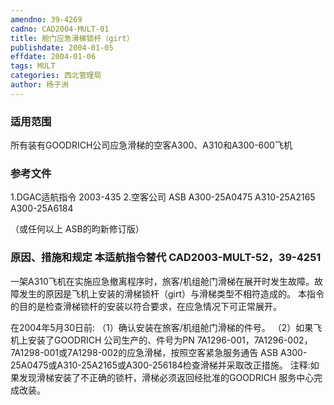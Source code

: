 ```yaml
---
amendno: 39-4269
cadno: CAD2004-MULT-01
title: 舱门应急滑梯锁杆（girt）
publishdate: 2004-01-05
effdate: 2004-01-06
tags: MULT
categories: 西北管理局
author: 杨子洲
---
```


### 适用范围 
所有装有GOODRICH公司应急滑梯的空客A300、A310和A300-600飞机

<!--more-->
### 参考文件
1.DGAC适航指令 2003-435 
    2.空客公司 ASB A300-25A0475               A310-25A2165              A300-25A6184

（或任何以上 ASB的昀新修订版）

### 原因、措施和规定 本适航指令替代 CAD2003-MULT-52，39-4251 
一架A310飞机在实施应急撤离程序时，旅客/机组舱门滑梯在展开时发生故障。故障发生的原因是飞机上安装的滑梯锁杆（girt）与滑梯类型不相符造成的。 
    本指令的目的是检查滑梯锁杆的安装以符合要求，在应急情况下可正常展开。 
       
在2004年5月30日前: 
   （1）确认安装在旅客/机组舱门滑梯的件号。 
   （2）如果飞机上安装了GOODRICH 公司生产的、件号为PN 7A1296-001，7A1296-002，7A1298-001或7A1298-002的应急滑梯，按照空客紧急服务通告 ASB A300-25A0475或A310-25A2165或A300-256184检查滑梯并采取改正措施。 
    注释:如果发现滑梯安装了不正确的锁杆，滑梯必须返回经批准的GOODRICH 服务中心完成改装。
